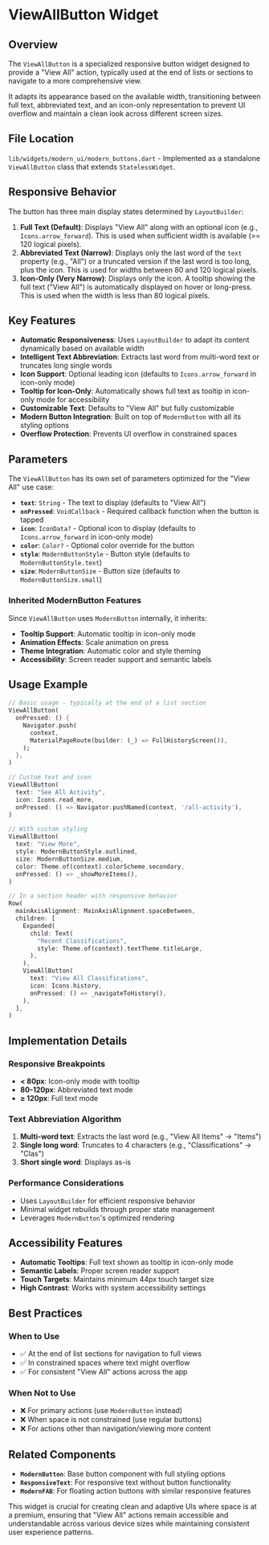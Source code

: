 # ViewAllButton Widget

## Overview

The `ViewAllButton` is a specialized responsive button widget designed to provide a "View All" action, typically used at the end of lists or sections to navigate to a more comprehensive view.

It adapts its appearance based on the available width, transitioning between full text, abbreviated text, and an icon-only representation to prevent UI overflow and maintain a clean look across different screen sizes.

## File Location

`lib/widgets/modern_ui/modern_buttons.dart` - Implemented as a standalone `ViewAllButton` class that extends `StatelessWidget`.

## Responsive Behavior

The button has three main display states determined by `LayoutBuilder`:

1.  **Full Text (Default)**: Displays "View All" along with an optional icon (e.g., `Icons.arrow_forward`). This is used when sufficient width is available (>= 120 logical pixels).
2.  **Abbreviated Text (Narrow)**: Displays only the last word of the `text` property (e.g., "All") or a truncated version if the last word is too long, plus the icon. This is used for widths between 80 and 120 logical pixels.
3.  **Icon-Only (Very Narrow)**: Displays only the icon. A tooltip showing the full text ("View All") is automatically displayed on hover or long-press. This is used when the width is less than 80 logical pixels.

## Key Features

- **Automatic Responsiveness**: Uses `LayoutBuilder` to adapt its content dynamically based on available width
- **Intelligent Text Abbreviation**: Extracts last word from multi-word text or truncates long single words
- **Icon Support**: Optional leading icon (defaults to `Icons.arrow_forward` in icon-only mode)
- **Tooltip for Icon-Only**: Automatically shows full text as tooltip in icon-only mode for accessibility
- **Customizable Text**: Defaults to "View All" but fully customizable
- **Modern Button Integration**: Built on top of `ModernButton` with all its styling options
- **Overflow Protection**: Prevents UI overflow in constrained spaces

## Parameters

The `ViewAllButton` has its own set of parameters optimized for the "View All" use case:

- **`text`**: `String` - The text to display (defaults to "View All")
- **`onPressed`**: `VoidCallback` - Required callback function when the button is tapped
- **`icon`**: `IconData?` - Optional icon to display (defaults to `Icons.arrow_forward` in icon-only mode)
- **`color`**: `Color?` - Optional color override for the button
- **`style`**: `ModernButtonStyle` - Button style (defaults to `ModernButtonStyle.text`)
- **`size`**: `ModernButtonSize` - Button size (defaults to `ModernButtonSize.small`)

### Inherited ModernButton Features
Since `ViewAllButton` uses `ModernButton` internally, it inherits:
- **Tooltip Support**: Automatic tooltip in icon-only mode
- **Animation Effects**: Scale animation on press
- **Theme Integration**: Automatic color and style theming
- **Accessibility**: Screen reader support and semantic labels

## Usage Example

```dart
// Basic usage - typically at the end of a list section
ViewAllButton(
  onPressed: () {
    Navigator.push(
      context, 
      MaterialPageRoute(builder: (_) => FullHistoryScreen()),
    );
  },
)

// Custom text and icon
ViewAllButton(
  text: "See All Activity",
  icon: Icons.read_more,
  onPressed: () => Navigator.pushNamed(context, '/all-activity'),
)

// With custom styling
ViewAllButton(
  text: "View More",
  style: ModernButtonStyle.outlined,
  size: ModernButtonSize.medium,
  color: Theme.of(context).colorScheme.secondary,
  onPressed: () => _showMoreItems(),
)

// In a section header with responsive behavior
Row(
  mainAxisAlignment: MainAxisAlignment.spaceBetween,
  children: [
    Expanded(
      child: Text(
        "Recent Classifications",
        style: Theme.of(context).textTheme.titleLarge,
      ),
    ),
    ViewAllButton(
      text: "View All Classifications",
      icon: Icons.history,
      onPressed: () => _navigateToHistory(),
    ),
  ],
)
```

## Implementation Details

### Responsive Breakpoints
- **< 80px**: Icon-only mode with tooltip
- **80-120px**: Abbreviated text mode
- **≥ 120px**: Full text mode

### Text Abbreviation Algorithm
1. **Multi-word text**: Extracts the last word (e.g., "View All Items" → "Items")
2. **Single long word**: Truncates to 4 characters (e.g., "Classifications" → "Clas")
3. **Short single word**: Displays as-is

### Performance Considerations
- Uses `LayoutBuilder` for efficient responsive behavior
- Minimal widget rebuilds through proper state management
- Leverages `ModernButton`'s optimized rendering

## Accessibility Features

- **Automatic Tooltips**: Full text shown as tooltip in icon-only mode
- **Semantic Labels**: Proper screen reader support
- **Touch Targets**: Maintains minimum 44px touch target size
- **High Contrast**: Works with system accessibility settings

## Best Practices

### When to Use
- ✅ At the end of list sections for navigation to full views
- ✅ In constrained spaces where text might overflow
- ✅ For consistent "View All" actions across the app

### When Not to Use
- ❌ For primary actions (use `ModernButton` instead)
- ❌ When space is not constrained (use regular buttons)
- ❌ For actions other than navigation/viewing more content

## Related Components

- **`ModernButton`**: Base button component with full styling options
- **`ResponsiveText`**: For responsive text without button functionality
- **`ModernFAB`**: For floating action buttons with similar responsive features

This widget is crucial for creating clean and adaptive UIs where space is at a premium, ensuring that "View All" actions remain accessible and understandable across various device sizes while maintaining consistent user experience patterns. 